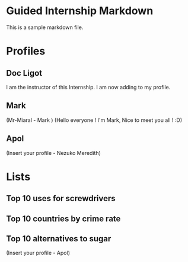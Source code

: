 # Guided Internship Markdown

This is a sample markdown file. 

# Profiles

## Doc Ligot

I am the instructor of this Internship. I am now adding to my profile. 

## Mark

(Mr-Miaral - Mark )
(Hello everyone ! I'm Mark, Nice to meet you all ! :D)

## Apol 

(Insert your profile - Nezuko Meredith)

# Lists

## Top 10 uses for screwdrivers



## Top 10 countries by crime rate

## Top 10 alternatives to sugar

(Insert your profile - Apol)

